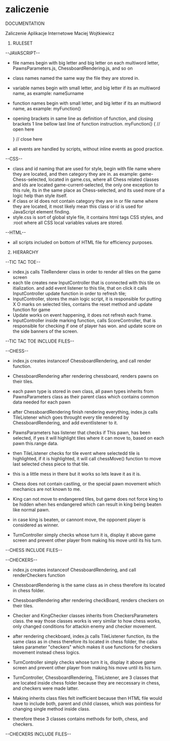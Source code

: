 # zaliczenie
 
DOCUMENTATION

Zaliczenie Aplikacje Internetowe
Maciej Wojtkiewicz

1. RULESET


--JAVASCRIPT--
- file names begin with big letter and big letter on each multiword letter, PawnsParameters.js, ChessboardRendering.js, and so on
- class names named the same way the file they are stored in.
- variable names begin with small letter, and big letter if its an multiword name, as example: nameSurname
- function names begin with small letter, and big letter if its an multiword name, as example: myFunction()
- opening brackets in same line as definition of function, and closing brackets 1 line bellow last line of function instruction.
    myFunction() { // open here

    } // close here
- all events are handled by scripts, without inline events as good practice.

--CSS--
- class and id naming that are used for style, begin with file name where they are located, and then category they are in. as example:
    game-Chess-selected, located in game.css, where all Chess related classes and ids are located
    game-current-selected, the only one exception to this rule, its in the same place as Chess-selected, and its used more of a logic help than style itself.
- if class or id does not contain category they are in or file name where they are located, it  most likely mean this class or id is used for JavaScript element finding.
- style.css is sort of global style file, it contains html tags CSS styles, and :root where all CSS local variables values are stored.


--HTML--
- all scripts included on bottom of HTML file for efficiency purposes.



2. HIERARCHY 


--TIC TAC TOE--
- index.js calls TileRenderer class in order to render all tiles on the game screen
- each tile creates new InputController that is connected with this tile on itialization.
    and add event listener to this tile, that on click it calls InputController update function in order to refresh tile;
- InputController, stores the main logic script, it is responsible for putting X O marks on selected tiles, contains the reset method
    and update function for game
- Update works on event happening, it does not refresh each frame.
- InputController inside marking function, calls ScoreController, that is responsible for checking if one of player has won.
    and update score on the side banners of the screen.

--TIC TAC TOE INCLUDE FILES--
    <script lang="JavaScript" src="scripts/TicTacToe/ScoreController.js"></script>
    <script lang="JavaScript" src="scripts/TicTacToe/InputController.js"></script>
    <script lang="JavaScript" src="scripts/TicTacToe/TileRenderer.js"></script>
    <script lang="JavaScript" src="scripts/TicTacToe/index.js"></script>




--CHESS--
- index.js creates instanceof ChessboardRendering, and call render function.
- ChessboardRendering after rendering chessboard, renders pawns on their tiles.
- each pawn type is stored in own class, all pawn types inherits from PawnsParameters class as their parent class which contains common data needed for each pawn
- after ChessboardRendering finish rendering everything, index.js calls TileListener which goes throught every tile rendered by ChessboardRendering, and add eventlistener to it.
- PawnsParameters has listener that checks if This pawn, has been selected, if yes it will highlight tiles where it can move to, based on each pawn this.range data.
- then TileListener checks for tile event where selectedd tile is highlighted, if it is highlighted, it will call chessMove() function to move last selected chess piece to that tile.
- this is a little mess in there but it works so lets leave it as it is.

- Chess does not contain castling, or the special pawn movement which mechanics are not known to me.
- King can not move to endangered tiles, but game does not force king to be hidden when hes endangered which can result in king being beaten like normal pawn.
- in case king is beaten, or cannont move, the opponent player is considered as winner.

- TurnController simply checks whose turn it is, display it above game screen and prevent other player from making his move until its his turn.


--CHESS INCLUDE FILES--
    <script lang="JavaScript" src="scripts/Chess/TurnController.js"></script>
    <script lang="JavaScript" src="scripts/Chess/PawnsParameters.js"></script>
    <script lang="JavaScript" src="scripts/Chess/TileListener.js"></script>
    <script lang="JavaScript" src="scripts/Chess/King.js"></script>
    <script lang="JavaScript" src="scripts/Chess/Queen.js"></script>
    <script lang="JavaScript" src="scripts/Chess/Bishop.js"></script>
    <script lang="JavaScript" src="scripts/Chess/Knight.js"></script>
    <script lang="JavaScript" src="scripts/Chess/Rook.js"></script>
    <script lang="JavaScript" src="scripts/Chess/Pawn.js"></script>
    <script lang="JavaScript" src="scripts/Chess/ChessboardRendering.js"></script>
    <script lang="JavaScript" src="scripts/Chess//index.js"></script> 

--CHECKERS--
- index.js creates instanceof ChessboardRendering, and call renderCheckers function
- ChessboardRendering is the same class as in chess therefore its located in chess folder.
- ChessboardRendering after rendering checkBoard, renders checkers on their tiles.
- Checker and KingChecker classes inherits from CheckersParameters class. the way those classes works is very similar to how chess works, 
    only changed conditions for attackin enemy and checker movement.
- after rendering checkboard, index.js calls TileListener function, its the same class as in chess therefore its located in chess folder,
    the calss takes parameter "checkers" which makes it use functions for checkers movement instead chess logics.

- TurnController simply checks whose turn it is, display it above game screen and prevent other player from making his move until its his turn.

- TurnController, ChessboardRendering, TileListener, are 3 classes that are located inside chess folder because they are neccessary in chess, and checkers were made latter.
- Making inherits class files felt inefficient because then HTML file would have to include both, parent and child classes, which was pointless for changing single method inside class.
- therefore these 3 classes contains methods for both, chess, and checkers.

--CHECKERS INCLUDE FILES--
    <script src="scripts/Chess/TurnController.js"></script>
    <script src="scripts/Chess/ChessboardRendering.js"></script>
    <script src="scripts/Chess/TileListener.js"></script>
    <script src="scripts/Checkers/CheckersParameters.js"></script>
    <script src="scripts/Checkers/Checker.js"></script>
    <script src="scripts/Checkers/KingChecker.js"></script>
    <script src="scripts/Checkers/index.js"></script>